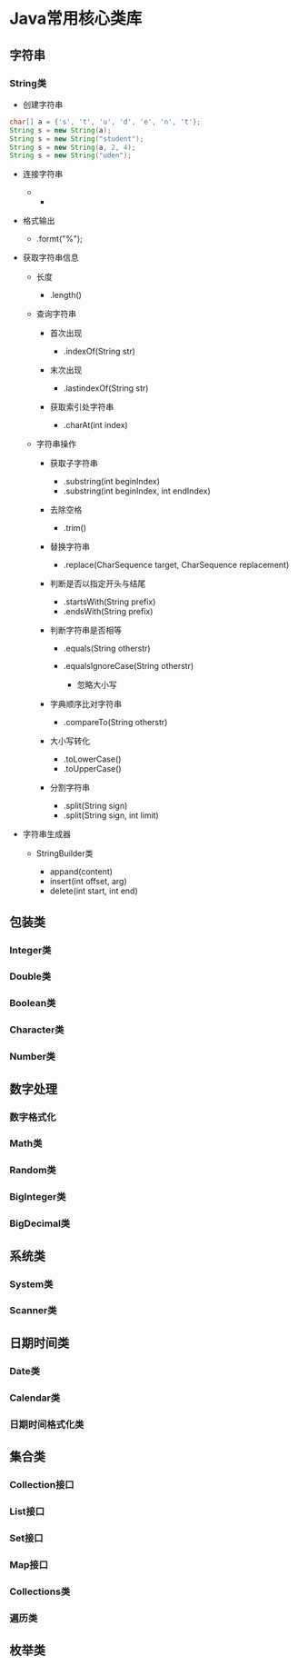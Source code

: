 # Java常用核心类库

## 字符串

### String类

- 创建字符串

```java
char[] a = {'s', 't', 'u', 'd', 'e', 'n', 't'};
String s = new String(a);
String s = new String("student");
String s = new String(a, 2, 4);
String s = new String("uden");
```

- 连接字符串

	- +

- 格式输出

	- <String>.formt("%");

- 获取字符串信息

	- 长度

		- <String>.length()

	- 查询字符串

		- 首次出现

			- <String>.indexOf(String str)

		- 末次出现

			- <String>.lastindexOf(String str)

		- 获取索引处字符串

			- <String>.charAt(int index)

	- 字符串操作

		- 获取子字符串

			- <String>.substring(int beginIndex)
			- <String>.substring(int beginIndex, int endIndex)

		- 去除空格

			- <String>.trim()

		- 替换字符串

			- <String>.replace(CharSequence target, CharSequence replacement)

		- 判断是否以指定开头与结尾

			- <String>.startsWith(String prefix)
			- <String>.endsWith(String prefix)

		- 判断字符串是否相等

			- <String>.equals(String otherstr)
			- <String>.equalsIgnoreCase(String otherstr)

				- 忽略大小写

		- 字典顺序比对字符串

			- <String>.compareTo(String otherstr)

		- 大小写转化

			- <String>.toLowerCase()
			- <String>.toUpperCase()

		- 分割字符串

			- <String>.split(String sign)
			- <String>.split(String sign, int limit)

- 字符串生成器

	- StringBuilder类

		- appand(content)
		- insert(int offset, arg)
		- delete(int start, int end)

## 包装类

### Integer类

### Double类

### Boolean类

### Character类

### Number类

## 数字处理

### 数字格式化

### Math类

### Random类

### BigInteger类

### BigDecimal类

## 系统类

### System类

### Scanner类

## 日期时间类

### Date类

### Calendar类

### 日期时间格式化类

## 集合类

### Collection接口

### List接口

### Set接口

### Map接口

### Collections类

### 遍历类

## 枚举类

